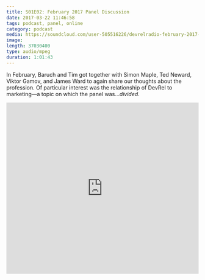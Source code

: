 ```yaml
---
title: S01E02: February 2017 Panel Discussion
date: 2017-03-22 11:46:58
tags: podcast, panel, online
category: podcast
media: https://soundcloud.com/user-505516226/devrelradio-february-2017-panel
image: 
length: 37030400
type: audio/mpeg
duration: 1:01:43
---
```


In February, Baruch and Tim got together with Simon Maple, Ted Neward, Viktor Gamov, and James Ward to again share our thoughts about the profession. Of particular interest was the relationship of DevRel to marketing—a topic on which the panel was..._divided_.

<iframe width="100%" height="450" scrolling="no" frameborder="no" src="https://w.soundcloud.com/player/?url=https%3A//api.soundcloud.com/tracks/312062344&amp;auto_play=false&amp;hide_related=false&amp;show_comments=true&amp;show_user=true&amp;show_reposts=false&amp;visual=true"></iframe>
